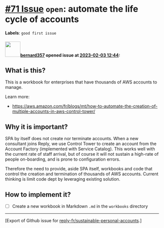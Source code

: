 # [\#71 Issue](https://github.com/reply-fr/sustainable-personal-accounts/issues/71) `open`: automate the life cycle of accounts
**Labels**: `good first issue`


#### <img src="https://avatars.githubusercontent.com/u/235078?v=4" width="50">[bernard357](https://github.com/bernard357) opened issue at [2023-02-03 12:44](https://github.com/reply-fr/sustainable-personal-accounts/issues/71):

## What is this?
This is a workbook for enterprises that have thousands of AWS accounts to manage.

Learn more:
- https://aws.amazon.com/fr/blogs/mt/how-to-automate-the-creation-of-multiple-accounts-in-aws-control-tower/

## Why it is important?
SPA by itself does not create nor terminate accounts. When a new consultant joins Reply, we use Control Tower to create an account from the Account Factory (implemented with Service Catalog). This works well with the current rate of staff arrival, but of course it will not sustain a high-rate of people on-boarding,  and is prone to configuration errors.

Therefore the need to provide, aside SPA itself, workbooks and code that control the creation and termination of thousands of AWS accounts. Current thinking is limit code dept by leveraging existing solution.

## How to implement it?
* [ ] Create a new workbook in Markdown `.md` in the `workbooks` directory






-------------------------------------------------------------------------------



[Export of Github issue for [reply-fr/sustainable-personal-accounts](https://github.com/reply-fr/sustainable-personal-accounts).]
